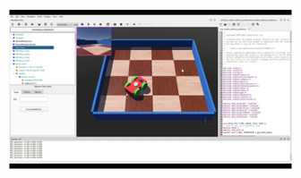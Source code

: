 [![Watch the video](https://github.com/AhmedSoliman3/webot_robot/blob/master/download.png)](https://github.com/AhmedSoliman3/webot_robot/blob/master/wheels_rob.mp4)
